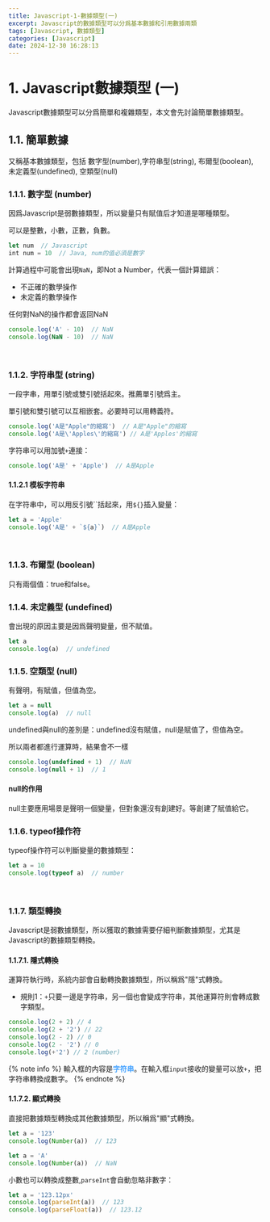 ```yaml
---
title: Javascript-1-數據類型(一)
excerpt: Javascript的數據類型可以分爲基本數據和引用數據兩類
tags: [Javascript, 數據類型]
categories: [Javascript]
date: 2024-12-30 16:28:13
---
```


# 1. Javascript數據類型 (一)
Javascript數據類型可以分爲簡單和複雜類型，本文會先討論簡單數據類型。

## 1.1. 簡單數據
又稱基本數據類型，包括 數字型(number),字符串型(string), 布爾型(boolean), 未定義型(undefined), 空類型(null)
<br>

### 1.1.1. 數字型 (number)
因爲Javascript是弱數據類型，所以變量只有賦值后才知道是哪種類型。

可以是整數，小數，正數，負數。

```javascript
let num  // Javascript
int num = 10  // Java, num的值必須是數字
```

計算過程中可能會出現`NaN`，即Not a Number，代表一個計算錯誤：
- 不正確的數學操作
- 未定義的數學操作

任何對NaN的操作都會返回NaN

```javascript
console.log('A' - 10)  // NaN
console.log(NaN - 10)  // NaN
```
<br>

### 1.1.2. 字符串型 (string)
一段字串，用單引號或雙引號括起來。推薦單引號爲主。

單引號和雙引號可以互相嵌套。必要時可以用轉義符。

```javascript
console.log('A是"Apple"的縮寫')  // A是"Apple"的縮寫
console.log('A是\'Apples\'的縮寫') // A是'Apples'的縮寫
```

字符串可以用加號`+`連接：
```javascript
console.log('A是' + 'Apple')  // A是Apple
```

#### 1.1.2.1 模板字符串
在字符串中，可以用反引號``括起來，用`${}`插入變量：
```javascript
let a = 'Apple'
console.log('A是' + `${a}`)  // A是Apple
```
<br>

### 1.1.3. 布爾型 (boolean)
只有兩個值：true和false。
<br>

### 1.1.4. 未定義型 (undefined)
會出現的原因主要是因爲聲明變量，但不賦值。

```javascript
let a 
console.log(a)  // undefined
```


### 1.1.5. 空類型 (null)
有聲明，有賦值，但值為空。

```javascript
let a = null
console.log(a)  // null
```

undefined與null的差別是：undefined沒有賦值，null是賦值了，但值為空。

所以兩者都進行運算時，結果會不一樣
```javascript
console.log(undefined + 1)  // NaN
console.log(null + 1)  // 1
```

#### null的作用
null主要應用場景是聲明一個變量，但對象還沒有創建好。等創建了賦值給它。
<br>

### 1.1.6. typeof操作符
typeof操作符可以判斷變量的數據類型：
```javascript
let a = 10
console.log(typeof a)  // number
```
<br>

### 1.1.7. 類型轉換
Javascript是弱數據類型，所以獲取的數據需要仔細判斷數據類型，尤其是Javascript的數據類型轉換。

#### 1.1.7.1. 隱式轉換
運算符執行時，系統内部會自動轉換數據類型，所以稱爲"隱"式轉換。

- 規則1：`+`只要一邊是字符串，另一個也會變成字符串，其他運算符則會轉成數字類型。

```javascript
console.log(2 + 2) // 4
console.log(2 + '2') // 22
console.log(2 - 2) // 0
console.log(2 - '2') // 0
console.log(+'2') // 2 (number)
```

{% note info %}
輸入框的内容是<font color="	#46A3FF">**字符串**</font>。在輸入框`input`接收的變量可以放`+`，把字符串轉換成數字。
{% endnote %}

#### 1.1.7.2. 顯式轉換
直接把數據類型轉換成其他數據類型，所以稱爲"顯"式轉換。

```javascript
let a = '123'
console.log(Number(a))  // 123

let a = 'A'
console.log(Number(a))  // NaN
```

小數也可以轉換成整數,`parseInt`會自動忽略非數字：
```javascript
let a = '123.12px'
console.log(parseInt(a))  // 123
console.log(parseFloat(a))  // 123.12
```
